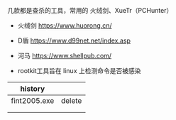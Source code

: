 几款都是查杀的工具，常用的 火绒剑、XueTr（PCHunter）

- 火绒剑 https://www.huorong.cn/ 
- D盾 https://www.d99net.net/index.asp
- 河马 https://www.shellpub.com/

- rootkit工具旨在 linux 上检测命令是否被感染



| history      |        |
| ------------ | ------ |
| fint2005.exe | delete |
|              |        |
|              |        |



